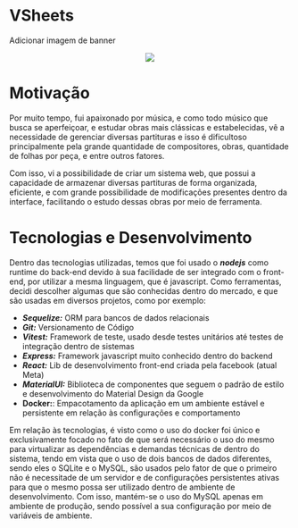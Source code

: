 # VSheets

Adicionar imagem de banner

<p align="center">
  <a href="https://skillicons.dev">
    <img src="https://skillicons.dev/icons?i=docker,git,vitest,mysql,sqlite,sequelize,express,react,daisyui" />
  </a>
</p>

# Motivação
Por muito tempo, fui apaixonado por música, e como todo músico que busca se aperfeiçoar, e estudar obras mais clássicas e estabelecidas, vê a necessidade 
de gerenciar diversas partituras e isso é dificultoso principalmente pela grande quantidade de compositores, obras, quantidade de folhas por peça, e entre outros fatores.

Com isso, vi a possibilidade de criar um sistema web, que possui a capacidade de armazenar diversas partituras de forma organizada, eficiente, e com grande possibilidade 
de modificações presentes dentro da interface, facilitando o estudo dessas obras por meio de ferramenta.

# Tecnologias e Desenvolvimento

Dentro das tecnologias utilizadas, temos que foi usado o ***nodejs*** como runtime do back-end devido à sua facilidade 
de ser integrado com o front-end, por utilizar a mesma linguagem, que é javascript. Como ferramentas, decidi descolher 
algumas que são conhecidas dentro do mercado, e que são usadas em diversos projetos, como por exemplo:

- ***Sequelize:*** ORM para bancos de dados relacionais
- ***Git:*** Versionamento de Código
- ***Vitest:*** Framework de teste, usado desde testes unitários até testes de integração dentro de sistemas
- ***Express:*** Framework javascript muito conhecido dentro do backend
- ***React:*** Lib de desenvolvimento front-end criada pela facebook (atual Meta) 
- ***MaterialUI:*** Biblioteca de componentes que seguem o padrão de estilo e desenvolvimento do Material Design da Google
- **Docker:**: Empacotamento da aplicação em um ambiente estável e persistente em relação às configurações e comportamento 

Em relação às tecnologias, é visto como o uso do docker foi único e exclusivamente focado no fato de que será necessário o uso do mesmo para 
virtualizar as dependências e demandas técnicas de dentro do sistema, tendo em vista que o uso de dois bancos de dados diferentes, sendo eles
o SQLite e o MySQL, são usados pelo fator de que o primeiro não é necessitade de um servidor e de configurações persistentes ativas para que 
o mesmo possa ser utilizado dentro de ambiente de desenvolvimento. Com isso, mantém-se o uso do MySQL apenas em ambiente de produção, sendo 
possível a sua configuração por meio de variáveis de ambiente.





